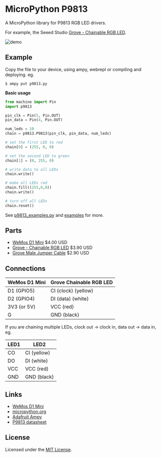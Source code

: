 # MicroPython P9813

A MicroPython library for P9813 RGB LED drivers.

For example, the Seeed Studio [Grove - Chainable RGB LED](http://wiki.seeed.cc/Grove-Chainable_RGB_LED/).

![demo](docs/demo.jpg)

## Example

Copy the file to your device, using ampy, webrepl or compiling and deploying. eg.

```
$ ampy put p9813.py
```

**Basic usage**

```python
from machine import Pin
import p9813

pin_clk = Pin(5, Pin.OUT)
pin_data = Pin(4, Pin.OUT)

num_leds = 10
chain = p9813.P9813(pin_clk, pin_data, num_leds)

# set the first LED to red
chain[0] = (255, 0, 0)

# set the second LED to green
chain[1] = (0, 255, 0)

# write data to all LEDs
chain.write()

# make all LEDs red
chain.fill((255,0,0))
chain.write()

# turn off all LEDs
chain.reset()
```

See [p9813_examples.py](p9813_examples.py) and [examples](examples/) for more.

## Parts

* [WeMos D1 Mini](https://www.aliexpress.com/store/product/D1-mini-Mini-NodeMcu-4M-bytes-Lua-WIFI-Internet-of-Things-development-board-based-ESP8266/1331105_32529101036.html) $4.00 USD
* [Grove - Chainable RGB LED](https://www.seeedstudio.com/Grove-Chainable-RGB-LED-p-850.html) $3.90 USD
* [Grove Male Jumper Cable](https://www.seeedstudio.com/Grove-4-pin-Male-Jumper-to-Grove-4-pin-Conversion-Cable-%285-PCs-per-Pack%29-p-1565.html) $2.90 USD

## Connections

WeMos D1 Mini | Grove Chainable RGB LED
------------- | -----------------------
D1 (GPIO5)    | CI (clock) (yellow)
D2 (GPIO4)    | DI (data) (white)
3V3 (or 5V)   | VCC (red)
G             | GND (black)

If you are chaining multiple LEDs, clock out -> clock in, data out -> data in, eg.

LED1 | LED2
---- | ----
CO   | CI (yellow)
DO   | DI (white)
VCC  | VCC (red)
GND  | GND (black)

## Links

* [WeMos D1 Mini](https://wiki.wemos.cc/products:d1:d1_mini)
* [micropython.org](http://micropython.org)
* [Adafruit Ampy](https://learn.adafruit.com/micropython-basics-load-files-and-run-code/install-ampy)
* [P9813 datasheet](docs/P9813_datasheet.pdf)

## License

Licensed under the [MIT License](http://opensource.org/licenses/MIT).
